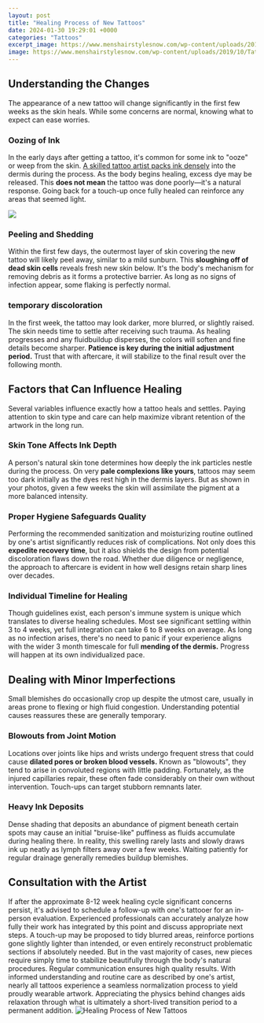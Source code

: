 ```yaml
---
layout: post
title: "Healing Process of New Tattoos"
date: 2024-01-30 19:29:01 +0000
categories: "Tattoos"
excerpt_image: https://www.menshairstylesnow.com/wp-content/uploads/2019/10/Tattoo-Healing-Process.jpg
image: https://www.menshairstylesnow.com/wp-content/uploads/2019/10/Tattoo-Healing-Process.jpg
---
```


## Understanding the Changes 
The appearance of a new tattoo will change significantly in the first few weeks as the skin heals. While some concerns are normal, knowing what to expect can ease worries. 
### Oozing of Ink
In the early days after getting a tattoo, it's common for some ink to "ooze" or weep from the skin. [A skilled tattoo artist packs ink densely](https://fistore.mysenprints.com/collection/adkinson) into the dermis during the process. As the body begins healing, excess dye may be released. This **does not mean** the tattoo was done poorly—it's a natural response. Going back for a touch-up once fully healed can reinforce any areas that seemed light. 

![](https://i.ytimg.com/vi/mL2JFYHY_24/maxresdefault.jpg)
### Peeling and Shedding
Within the first few days, the outermost layer of skin covering the new tattoo will likely peel away, similar to a mild sunburn. This **sloughing off of dead skin cells** reveals fresh new skin below. It's the body's mechanism for removing debris as it forms a protective barrier. As long as no signs of infection appear, some flaking is perfectly normal. 
### temporary discoloration 
In the first week, the tattoo may look darker, more blurred, or slightly raised. The skin needs time to settle after receiving such trauma. As healing progresses and any fluidbuildup disperses, the colors will soften and fine details become sharper. **Patience is key during the initial adjustment period.** Trust that with aftercare, it will stabilize to the final result over the following month.
## Factors that Can Influence Healing
Several variables influence exactly how a tattoo heals and settles. Paying attention to skin type and care can help maximize vibrant retention of the artwork in the long run. 
### Skin Tone Affects Ink Depth 
A person's natural skin tone determines how deeply the ink particles nestle during the process. On very **pale complexions like yours**, tattoos may seem too dark initially as the dyes rest high in the dermis layers. But as shown in your photos, given a few weeks the skin will assimilate the pigment at a more balanced intensity. 
### Proper Hygiene Safeguards Quality
Performing the recommended sanitization and moisturizing routine outlined by one's artist significantly reduces risk of complications. Not only does this **expedite recovery time**, but it also shields the design from potential discoloration flaws down the road. Whether due diligence or negligence, the approach to aftercare is evident in how well designs retain sharp lines over decades. 
### Individual Timeline for Healing
Though guidelines exist, each person's immune system is unique which translates to diverse healing schedules. Most see significant settling within 3 to 4 weeks, yet full integration can take 6 to 8 weeks on average. As long as no infection arises, there's no need to panic if your experience aligns with the wider 3 month timescale for full **mending of the dermis.** Progress will happen at its own individualized pace.
## Dealing with Minor Imperfections
Small blemishes do occasionally crop up despite the utmost care, usually in areas prone to flexing or high fluid congestion. Understanding potential causes reassures these are generally temporary.
### Blowouts from Joint Motion  
Locations over joints like hips and wrists undergo frequent stress that could cause **dilated pores or broken blood vessels.** Known as "blowouts", they tend to arise in convoluted regions with little padding. Fortunately, as the injured capillaries repair, these often fade considerably on their own without intervention. Touch-ups can target stubborn remnants later.
### Heavy Ink Deposits 
Dense shading that deposits an abundance of pigment beneath certain spots may cause an initial "bruise-like" puffiness as fluids accumulate during healing there. In reality, this swelling rarely lasts and slowly draws ink up neatly as lymph filters away over a few weeks. Waiting patiently for regular drainage generally remedies buildup blemishes.
## Consultation with the Artist 
If after the approximate 8-12 week healing cycle significant concerns persist, it's advised to schedule a follow-up with one's tattooer for an in-person evaluation. Experienced professionals can accurately analyze how fully their work has integrated by this point and discuss appropriate next steps.
A touch-up may be proposed to tidy blurred areas, reinforce portions gone slightly lighter than intended, or even entirely reconstruct problematic sections if absolutely needed. But in the vast majority of cases, new pieces require simply time to stabilize beautifully through the body's natural procedures. Regular communication ensures high quality results.
With informed understanding and routine care as described by one's artist, nearly all tattoos experience a seamless normalization process to yield proudly wearable artwork. Appreciating the physics behind changes aids relaxation through what is ultimately a short-lived transition period to a permanent addition.
![Healing Process of New Tattoos](https://www.menshairstylesnow.com/wp-content/uploads/2019/10/Tattoo-Healing-Process.jpg)